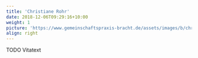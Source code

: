 ```yaml
---
title: 'Christiane Rohr'
date: 2018-12-06T09:29:16+10:00
weight: 1
picture: 'https://www.gemeinschaftspraxis-bracht.de/assets/images/b/christian_rosenbauer-2703a062.jpg'
align: right
---
```


TODO Vitatext
